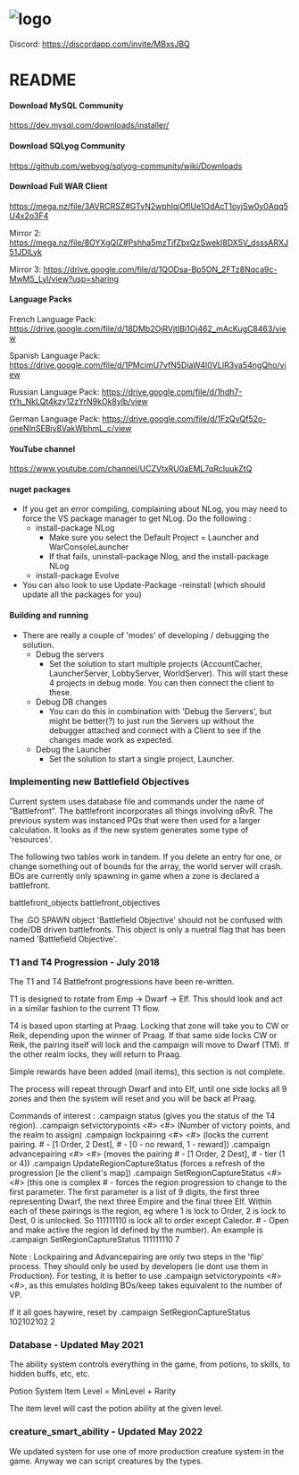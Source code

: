# ![logo](https://user-images.githubusercontent.com/812439/170816868-98fbcf66-8f8a-4d30-989f-4f97bb1c0254.png)

Discord: https://discordapp.com/invite/MBxsJBQ

# README #


#### Download MySQL Community ####

https://dev.mysql.com/downloads/installer/

#### Download SQLyog Community ####

https://github.com/webyog/sqlyog-community/wiki/Downloads

#### Download Full WAR Client ####

https://mega.nz/file/3AVRCRSZ#GTvN2wphlqjOflUe1OdAcT1oyjSw0y0Aqq5U4x2o3F4

Mirror 2: https://mega.nz/file/8OYXgQIZ#Pshha5mzTifZbxQzSwekI8DX5V_dsssARXJ51JDlLyk

Mirror 3: https://drive.google.com/file/d/1QODsa-Bp5ON_2FTz8Nqca9c-MwM5_Lyl/view?usp=sharing 

#### Language Packs ####
French Language Pack: https://drive.google.com/file/d/18DMb2OjRVjtIBi1Oj462_mAcKugC8463/view

Spanish Language Pack: https://drive.google.com/file/d/1PMcimU7vfN5DiaW4I0VLIR3va54ngQho/view

Russian Language Pack: https://drive.google.com/file/d/1hdh7-tYh_NkLQt4kzy12zYrN9kOk8ylb/view

German Language Pack: https://drive.google.com/file/d/1FzQvQf52o-oneNlnSEBiy8VakWbhmL_c/view


#### YouTube channel ####

https://www.youtube.com/channel/UCZVtxRU0aEML7qRcIuukZtQ

#### nuget packages ####
* If you get an error compiling, complaining about NLog, you may need to force the VS package manager to get NLog. Do the following : 
	* install-package NLog  
		* Make sure you select the Default Project = Launcher and WarConsoleLauncher
		* If that fails, uninstall-package Nlog, and the install-package NLog
	* install-package Evolve
* You can also look to use Update-Package -reinstall (which should update all the packages for you)

#### Building and running ####

* There are really a couple of 'modes' of developing / debugging the solution. 
	* Debug the servers
		* Set the solution to start multiple projects (AccountCacher, LauncherServer, LobbyServer, WorldServer). This will start these 4 projects in debug mode. You can then connect the client to these. 
	* Debug DB changes
		* You can do this in combination with 'Debug the Servers', but might be better(?) to just run the Servers up without the debugger attached and connect with a Client to see if the changes made work as expected.
	* Debug the Launcher
		* Set the solution to start a single project, Launcher.

### Implementing new Battlefield Objectives

Current system uses database file and commands under the name of "Battlefront". The battlefront incorporates all things involving oRvR.
The previous system was instanced PQs that were then used for a larger calculation. It looks as if the new system generates some type of 'resources'.

The following two tables work in tandem. If you delete an entry for one, or change something out of bounds for the array, the world server will crash.
BOs are currently only spawning in game when a zone is declared a battlefront.

battlefront_objects
battlefront_objectives

The .GO SPAWN object 'Battlefield Objective' should not be confused with code/DB driven battlefronts. This object is only a nuetral flag that has been named  'Battlefield Objective'.

### T1 and T4 Progression - July 2018 ###

The T1 and T4 Battlefront progressions have been re-written.

T1 is designed to rotate from Emp -> Dwarf -> Elf. This should look and act in a similar fashion to the current T1 flow.

T4 is based upon starting at Praag. Locking that zone will take you to CW or Reik, depending upon the winner of Praag. If that same side locks CW or Reik, the pairing itself will lock and the campaign will move to Dwarf (TM). If the other realm locks, they will return to Praag. 

Simple rewards have been added (mail items), this section is not complete.

The process will repeat through Dwarf and into Elf, until one side locks all 9 zones and then the system will reset and you will be back at Praag. 

Commands of interest : 
.campaign status (gives you the status of the T4 region). 
.campaign setvictorypoints <#> <#> (Number of victory points, and the realm to assign)
.campaign lockpairing <#> <#> (locks the current pairing. # - [1 Order, 2 Dest], # - [0 - no reward, 1 - reward])
.campaign advancepairing <#> <#> (moves the pairing # - [1 Order, 2 Dest], # - tier (1 or 4))
.campaign UpdateRegionCaptureStatus (forces a refresh of the progression [ie the client's map])
.campaign SetRegionCaptureStatus <#> <#> (this one is complex # - forces the region progression to change to the first parameter. The first parameter is a list of 9 digits, the first three representing Dwarf, the next three Empire and the final three Elf. Within each of these pairings is the region, eg <BC><TM><KV> where 1 is lock to Order, 2 is lock to Dest, 0 is unlocked. So 111111110 is lock all to order except Caledor. # - Open and make active the region Id defined by the number). An example is .campaign SetRegionCaptureStatus 111111110 7

Note : Lockpairing and Advancepairing are only two steps in the 'flip' process. They should only be used by developers (ie dont use them in Production). For testing, it is better to use .campaign setvictorypoints <#> <#>, as this emulates holding BOs/keep takes equivalent to the number of VP.

If it all goes haywire, reset by .campaign SetRegionCaptureStatus 102102102 2  

### Database - Updated May 2021 ###

The ability system controls everything in the game, from potions, to skills, to hidden buffs, etc, etc.

Potion System
Item Level = MinLevel + Rarity

The item level will cast the potion ability at the given level.
	
### creature_smart_ability - Updated May 2022 ###
	
We updated system for use one of more production creature system in the game. Anyway we can script creatures by the types.
